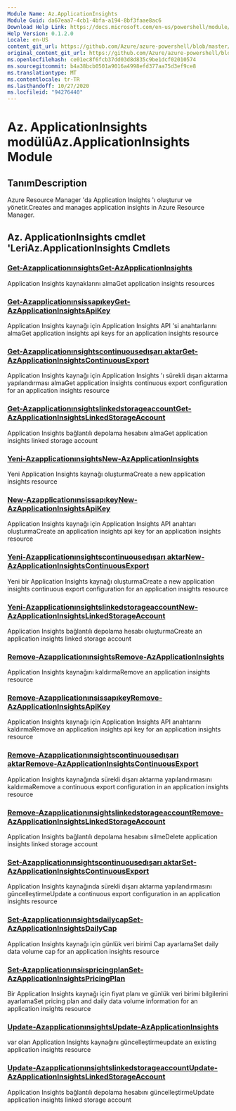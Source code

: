 ```yaml
---
Module Name: Az.ApplicationInsights
Module Guid: da67eaa7-4cb1-4bfa-a194-8bf3faae8ac6
Download Help Link: https://docs.microsoft.com/en-us/powershell/module/az.applicationinsights
Help Version: 0.1.2.0
Locale: en-US
content_git_url: https://github.com/Azure/azure-powershell/blob/master/src/ApplicationInsights/ApplicationInsights/help/Az.ApplicationInsights.md
original_content_git_url: https://github.com/Azure/azure-powershell/blob/master/src/ApplicationInsights/ApplicationInsights/help/Az.ApplicationInsights.md
ms.openlocfilehash: ce01ec8f6fcb37dd03d8d835c9be1dcf02010574
ms.sourcegitcommit: b4a38bcb0501a9016a4998efd377aa75d3ef9ce8
ms.translationtype: MT
ms.contentlocale: tr-TR
ms.lasthandoff: 10/27/2020
ms.locfileid: "94276440"
---
```

# <span data-ttu-id="de937-101">Az. ApplicationInsights modülü</span><span class="sxs-lookup"><span data-stu-id="de937-101">Az.ApplicationInsights Module</span></span>
## <span data-ttu-id="de937-102">Tanım</span><span class="sxs-lookup"><span data-stu-id="de937-102">Description</span></span>
<span data-ttu-id="de937-103">Azure Resource Manager 'da Application Insights 'ı oluşturur ve yönetir.</span><span class="sxs-lookup"><span data-stu-id="de937-103">Creates and manages application insights in Azure Resource Manager.</span></span>

## <span data-ttu-id="de937-104">Az. ApplicationInsights cmdlet 'Leri</span><span class="sxs-lookup"><span data-stu-id="de937-104">Az.ApplicationInsights Cmdlets</span></span>
### [<span data-ttu-id="de937-105">Get-Azapplicationınsights</span><span class="sxs-lookup"><span data-stu-id="de937-105">Get-AzApplicationInsights</span></span>](Get-AzApplicationInsights.md)
<span data-ttu-id="de937-106">Application Insights kaynaklarını alma</span><span class="sxs-lookup"><span data-stu-id="de937-106">Get application insights resources</span></span>

### [<span data-ttu-id="de937-107">Get-Azapplicationınsissapıkey</span><span class="sxs-lookup"><span data-stu-id="de937-107">Get-AzApplicationInsightsApiKey</span></span>](Get-AzApplicationInsightsApiKey.md)
<span data-ttu-id="de937-108">Application Insights kaynağı için Application Insights API 'si anahtarlarını alma</span><span class="sxs-lookup"><span data-stu-id="de937-108">Get application insights api keys for an application insights resource</span></span>

### [<span data-ttu-id="de937-109">Get-Azapplicationınsightscontinuousedışarı aktar</span><span class="sxs-lookup"><span data-stu-id="de937-109">Get-AzApplicationInsightsContinuousExport</span></span>](Get-AzApplicationInsightsContinuousExport.md)
<span data-ttu-id="de937-110">Application Insights kaynağı için Application Insights 'ı sürekli dışarı aktarma yapılandırması alma</span><span class="sxs-lookup"><span data-stu-id="de937-110">Get application insights continuous export configuration for an application insights resource</span></span>

### [<span data-ttu-id="de937-111">Get-Azapplicationınsightslinkedstorageaccount</span><span class="sxs-lookup"><span data-stu-id="de937-111">Get-AzApplicationInsightsLinkedStorageAccount</span></span>](Get-AzApplicationInsightsLinkedStorageAccount.md)
<span data-ttu-id="de937-112">Application Insights bağlantılı depolama hesabını alma</span><span class="sxs-lookup"><span data-stu-id="de937-112">Get application insights linked storage account</span></span>

### [<span data-ttu-id="de937-113">Yeni-Azapplicationınsights</span><span class="sxs-lookup"><span data-stu-id="de937-113">New-AzApplicationInsights</span></span>](New-AzApplicationInsights.md)
<span data-ttu-id="de937-114">Yeni Application Insights kaynağı oluşturma</span><span class="sxs-lookup"><span data-stu-id="de937-114">Create a new application insights resource</span></span>

### [<span data-ttu-id="de937-115">New-Azapplicationınsissapıkey</span><span class="sxs-lookup"><span data-stu-id="de937-115">New-AzApplicationInsightsApiKey</span></span>](New-AzApplicationInsightsApiKey.md)
<span data-ttu-id="de937-116">Application Insights kaynağı için Application Insights API anahtarı oluşturma</span><span class="sxs-lookup"><span data-stu-id="de937-116">Create an application insights api key for an application insights resource</span></span>

### [<span data-ttu-id="de937-117">Yeni-Azapplicationınsightscontinuousedışarı aktar</span><span class="sxs-lookup"><span data-stu-id="de937-117">New-AzApplicationInsightsContinuousExport</span></span>](New-AzApplicationInsightsContinuousExport.md)
<span data-ttu-id="de937-118">Yeni bir Application Insights kaynağı oluşturma</span><span class="sxs-lookup"><span data-stu-id="de937-118">Create a new application insights continuous export configuration for an application insights resource</span></span>

### [<span data-ttu-id="de937-119">Yeni-Azapplicationınsightslinkedstorageaccount</span><span class="sxs-lookup"><span data-stu-id="de937-119">New-AzApplicationInsightsLinkedStorageAccount</span></span>](New-AzApplicationInsightsLinkedStorageAccount.md)
<span data-ttu-id="de937-120">Application Insights bağlantılı depolama hesabı oluşturma</span><span class="sxs-lookup"><span data-stu-id="de937-120">Create an application insights linked storage account</span></span>

### [<span data-ttu-id="de937-121">Remove-Azapplicationınsights</span><span class="sxs-lookup"><span data-stu-id="de937-121">Remove-AzApplicationInsights</span></span>](Remove-AzApplicationInsights.md)
<span data-ttu-id="de937-122">Application Insights kaynağını kaldırma</span><span class="sxs-lookup"><span data-stu-id="de937-122">Remove an application insights resource</span></span>

### [<span data-ttu-id="de937-123">Remove-Azapplicationınsissapıkey</span><span class="sxs-lookup"><span data-stu-id="de937-123">Remove-AzApplicationInsightsApiKey</span></span>](Remove-AzApplicationInsightsApiKey.md)
<span data-ttu-id="de937-124">Application Insights kaynağı için Application Insights API anahtarını kaldırma</span><span class="sxs-lookup"><span data-stu-id="de937-124">Remove an application insights api key for an application insights resource</span></span>

### [<span data-ttu-id="de937-125">Remove-Azapplicationınsightscontinuousedışarı aktar</span><span class="sxs-lookup"><span data-stu-id="de937-125">Remove-AzApplicationInsightsContinuousExport</span></span>](Remove-AzApplicationInsightsContinuousExport.md)
<span data-ttu-id="de937-126">Application Insights kaynağında sürekli dışarı aktarma yapılandırmasını kaldırma</span><span class="sxs-lookup"><span data-stu-id="de937-126">Remove a continuous export configuration in an application insights resource</span></span>

### [<span data-ttu-id="de937-127">Remove-Azapplicationınsightslinkedstorageaccount</span><span class="sxs-lookup"><span data-stu-id="de937-127">Remove-AzApplicationInsightsLinkedStorageAccount</span></span>](Remove-AzApplicationInsightsLinkedStorageAccount.md)
<span data-ttu-id="de937-128">Application Insights bağlantılı depolama hesabını silme</span><span class="sxs-lookup"><span data-stu-id="de937-128">Delete application insights linked storage account</span></span>

### [<span data-ttu-id="de937-129">Set-Azapplicationınsightscontinuousedışarı aktar</span><span class="sxs-lookup"><span data-stu-id="de937-129">Set-AzApplicationInsightsContinuousExport</span></span>](Set-AzApplicationInsightsContinuousExport.md)
<span data-ttu-id="de937-130">Application Insights kaynağında sürekli dışarı aktarma yapılandırmasını güncelleştirme</span><span class="sxs-lookup"><span data-stu-id="de937-130">Update a continuous export configuration in an application insights resource</span></span>

### [<span data-ttu-id="de937-131">Set-Azapplicationınsightsdailycap</span><span class="sxs-lookup"><span data-stu-id="de937-131">Set-AzApplicationInsightsDailyCap</span></span>](Set-AzApplicationInsightsDailyCap.md)
<span data-ttu-id="de937-132">Application Insights kaynağı için günlük veri birimi Cap ayarlama</span><span class="sxs-lookup"><span data-stu-id="de937-132">Set daily data volume cap for an application insights resource</span></span>

### [<span data-ttu-id="de937-133">Set-Azapplicationınsiıspricingplan</span><span class="sxs-lookup"><span data-stu-id="de937-133">Set-AzApplicationInsightsPricingPlan</span></span>](Set-AzApplicationInsightsPricingPlan.md)
<span data-ttu-id="de937-134">Bir Application Insights kaynağı için fiyat planı ve günlük veri birimi bilgilerini ayarlama</span><span class="sxs-lookup"><span data-stu-id="de937-134">Set pricing plan and daily data volume information for an application insights resource</span></span>

### [<span data-ttu-id="de937-135">Update-Azapplicationınsights</span><span class="sxs-lookup"><span data-stu-id="de937-135">Update-AzApplicationInsights</span></span>](Update-AzApplicationInsights.md)
<span data-ttu-id="de937-136">var olan Application Insights kaynağını güncelleştirme</span><span class="sxs-lookup"><span data-stu-id="de937-136">update an existing application insights resource</span></span>

### [<span data-ttu-id="de937-137">Update-Azapplicationınsightslinkedstorageaccount</span><span class="sxs-lookup"><span data-stu-id="de937-137">Update-AzApplicationInsightsLinkedStorageAccount</span></span>](Update-AzApplicationInsightsLinkedStorageAccount.md)
<span data-ttu-id="de937-138">Application Insights bağlantılı depolama hesabını güncelleştirme</span><span class="sxs-lookup"><span data-stu-id="de937-138">Update application insights linked storage account</span></span>

